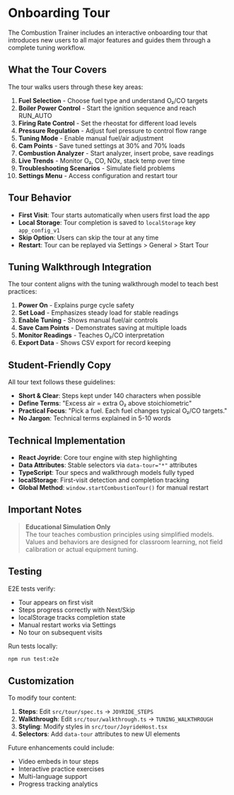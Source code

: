 # Onboarding Tour

The Combustion Trainer includes an interactive onboarding tour that introduces new users to all major features and guides them through a complete tuning workflow.

## What the Tour Covers

The tour walks users through these key areas:

1. **Fuel Selection** - Choose fuel type and understand O₂/CO targets
2. **Boiler Power Control** - Start the ignition sequence and reach RUN_AUTO
3. **Firing Rate Control** - Set the rheostat for different load levels  
4. **Pressure Regulation** - Adjust fuel pressure to control flow range
5. **Tuning Mode** - Enable manual fuel/air adjustment
6. **Cam Points** - Save tuned settings at 30% and 70% loads
7. **Combustion Analyzer** - Start analyzer, insert probe, save readings
8. **Live Trends** - Monitor O₂, CO, NOx, stack temp over time
9. **Troubleshooting Scenarios** - Simulate field problems
10. **Settings Menu** - Access configuration and restart tour

## Tour Behavior

- **First Visit**: Tour starts automatically when users first load the app
- **Local Storage**: Tour completion is saved to `localStorage` key `app_config_v1`
- **Skip Option**: Users can skip the tour at any time
- **Restart**: Tour can be replayed via Settings > General > Start Tour

## Tuning Walkthrough Integration

The tour content aligns with the tuning walkthrough model to teach best practices:

1. **Power On** - Explains purge cycle safety
2. **Set Load** - Emphasizes steady load for stable readings  
3. **Enable Tuning** - Shows manual fuel/air controls
4. **Save Cam Points** - Demonstrates saving at multiple loads
5. **Monitor Readings** - Teaches O₂/CO interpretation
6. **Export Data** - Shows CSV export for record keeping

## Student-Friendly Copy

All tour text follows these guidelines:

- **Short & Clear**: Steps kept under 140 characters when possible
- **Define Terms**: "Excess air = extra O₂ above stoichiometric" 
- **Practical Focus**: "Pick a fuel. Each fuel changes typical O₂/CO targets."
- **No Jargon**: Technical terms explained in 5-10 words

## Technical Implementation

- **React Joyride**: Core tour engine with step highlighting
- **Data Attributes**: Stable selectors via `data-tour="*"` attributes
- **TypeScript**: Tour specs and walkthrough models fully typed
- **localStorage**: First-visit detection and completion tracking
- **Global Method**: `window.startCombustionTour()` for manual restart

## Important Notes

> **Educational Simulation Only**  
> The tour teaches combustion principles using simplified models. Values and behaviors are designed for classroom learning, not field calibration or actual equipment tuning.

## Testing

E2E tests verify:
- Tour appears on first visit
- Steps progress correctly with Next/Skip
- localStorage tracks completion state  
- Manual restart works via Settings
- No tour on subsequent visits

Run tests locally:
```bash
npm run test:e2e
```

## Customization

To modify tour content:

1. **Steps**: Edit `src/tour/spec.ts` → `JOYRIDE_STEPS`
2. **Walkthrough**: Edit `src/tour/walkthrough.ts` → `TUNING_WALKTHROUGH`  
3. **Styling**: Modify styles in `src/tour/JoyrideHost.tsx`
4. **Selectors**: Add `data-tour` attributes to new UI elements

Future enhancements could include:
- Video embeds in tour steps
- Interactive practice exercises
- Multi-language support
- Progress tracking analytics
